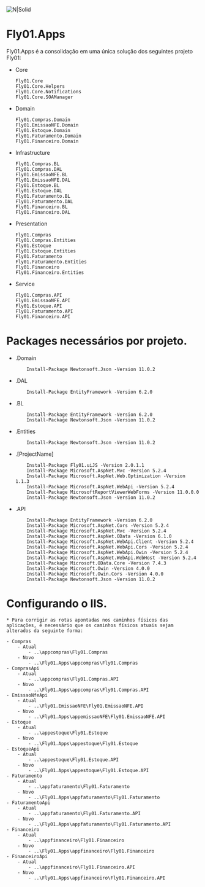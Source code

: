 ![N|Solid](https://cdnfly01.azureedge.net/img/fly01logopreto.png)

# Fly01.Apps

Fly01.Apps é a consolidação em uma única solução dos seguintes projeto Fly01:

  * Core
    ```
    Fly01.Core
    Fly01.Core.Helpers
    Fly01.Core.Notifications
    Fly01.Core.SOAManager
    ```
    
  * Domain
    ```
    Fly01.Compras.Domain
    Fly01.EmissaoNFE.Domain
    Fly01.Estoque.Domain
    Fly01.Faturamento.Domain
    Fly01.Financeiro.Domain
    ```
    
  * Infrastructure
    ```
    Fly01.Compras.BL
    Fly01.Compras.DAL
    Fly01.EmissaoNFE.BL
    Fly01.EmissaoNFE.DAL
    Fly01.Estoque.BL
    Fly01.Estoque.DAL
    Fly01.Faturamento.BL
    Fly01.Faturamento.DAL
    Fly01.Financeiro.BL
    Fly01.Financeiro.DAL
    ```
    
  * Presentation
    ```
    Fly01.Compras
    Fly01.Compras.Entities
    Fly01.Estoque
    Fly01.Estoque.Entities
    Fly01.Faturamento
    Fly01.Faturamento.Entities
    Fly01.Financeiro
    Fly01.Financeiro.Entities
    ```
    
  * Service
    ```
    Fly01.Compras.API
    Fly01.EmissaoNFE.API
    Fly01.Estoque.API
    Fly01.Faturamento.API
    Fly01.Financeiro.API
    ```
    
# Packages necessários por projeto.

  - .Domain
    ```
        Install-Package Newtonsoft.Json -Version 11.0.2
    ```
    
  - .DAL
    ```
        Install-Package EntityFramework -Version 6.2.0
    ```
    
  - .BL
    ```
        Install-Package EntityFramework -Version 6.2.0
        Install-Package Newtonsoft.Json -Version 11.0.2
    ```
    
  - .Entities
    ```
        Install-Package Newtonsoft.Json -Version 11.0.2
    ```
    
  - .[ProjectName]
    ```
        Install-Package Fly01.uiJS -Version 2.0.1.1
        Install-Package Microsoft.AspNet.Mvc -Version 5.2.4
        Install-Package Microsoft.AspNet.Web.Optimization -Version 1.1.3
        Install-Package Microsoft.AspNet.WebApi -Version 5.2.4
        Install-Package MicrosoftReportViewerWebForms -Version 11.0.0.0
        Install-Package Newtonsoft.Json -Version 11.0.2
    ```
    
  - .API
    ```
        Install-Package EntityFramework -Version 6.2.0
        Install-Package Microsoft.AspNet.Cors -Version 5.2.4
        Install-Package Microsoft.AspNet.Mvc -Version 5.2.4
        Install-Package Microsoft.AspNet.OData -Version 6.1.0
        Install-Package Microsoft.AspNet.WebApi.Client -Version 5.2.4
        Install-Package Microsoft.AspNet.WebApi.Cors -Version 5.2.4
        Install-Package Microsoft.AspNet.WebApi.Owin -Version 5.2.4
        Install-Package Microsoft.AspNet.WebApi.WebHost -Version 5.2.4
        Install-Package Microsoft.OData.Core -Version 7.4.3
        Install-Package Microsoft.Owin -Version 4.0.0
        Install-Package Microsoft.Owin.Cors -Version 4.0.0
        Install-Package Newtonsoft.Json -Version 11.0.2
    ```


# Configurando o IIS.
    * Para corrigir as rotas apontadas nos caminhos físicos das aplicações, é necessário que os caminhos físicos atuais sejam alterados da seguinte forma:
    
    - Compras
        - Atual
            - ..\appcompras\Fly01.Compras
        - Novo
            - ..\Fly01.Apps\appcompras\Fly01.Compras
    - ComprasApi
        - Atual
            - ..\appcompras\Fly01.Compras.API
        - Novo
            - ..\Fly01.Apps\appcompras\Fly01.Compras.API
    - EmissaoNfeApi
        - Atual
            - ..\Fly01.EmissaoNFE\Fly01.EmissaoNFE.API
        - Novo
            - ..\Fly01.Apps\appemissaoNFE\Fly01.EmissaoNFE.API
    - Estoque
        - Atual
            - ..\appestoque\Fly01.Estoque
        - Novo
            - ..\Fly01.Apps\appestoque\Fly01.Estoque
    - EstoqueApi
        - Atual
            - ..\appestoque\Fly01.Estoque.API
        - Novo
            - ..\Fly01.Apps\appestoque\Fly01.Estoque.API
    - Faturamento
        - Atual
            - ..\appfaturamento\Fly01.Faturamento
        - Novo
            - ..\Fly01.Apps\appfaturamento\Fly01.Faturamento
    - FaturamentoApi
        - Atual
            - ..\appfaturamento\Fly01.Faturamento.API
        - Novo
            - ..\Fly01.Apps\appfaturamento\Fly01.Faturamento.API
    - Financeiro
        - Atual
            - ..\appfinanceiro\Fly01.Financeiro
        - Novo
            - ..\Fly01.Apps\appfinanceiro\Fly01.Financeiro
    - FinanceiroApi
        - Atual
            - ..\appfinanceiro\Fly01.Financeiro.API
        - Novo
            - ..\Fly01.Apps\appfinanceiro\Fly01.Financeiro.API
